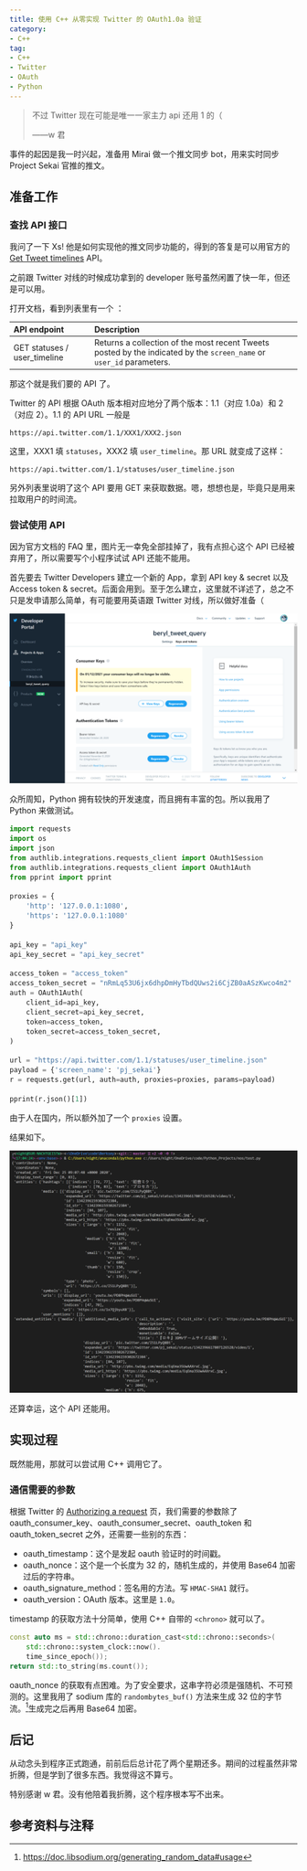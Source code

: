 ```yaml
---
title: 使用 C++ 从零实现 Twitter 的 OAuth1.0a 验证
category: 
- C++
tag: 
- C++
- Twitter
- OAuth
- Python
---
```

> 不过 Twitter 现在可能是唯一一家主力 api 还用 1 的（
> 
> ——w 君

事件的起因是我一时兴起，准备用 Mirai 做一个推文同步 bot，用来实时同步 Project Sekai 官推的推文。

<!-- more -->

## 准备工作

### 查找 API 接口

我问了一下 Xs! 他是如何实现他的推文同步功能的，得到的答复是可以用官方的 [Get Tweet timelines](https://developer.twitter.com/en/docs/twitter-api/v1/tweets/timelines/overview) API。

之前跟 Twitter 对线的时候成功拿到的 developer 账号虽然闲置了快一年，但还是可以用。

打开文档，看到列表里有一个 ：

| API endpoint | Description |
| :--- | :-- |
| GET statuses / user_timeline | Returns a collection of the most recent Tweets posted by the indicated by the `screen_name` or `user_id` parameters. |

那这个就是我们要的 API 了。

Twitter 的 API 根据 OAuth 版本相对应地分了两个版本：1.1（对应 1.0a）和 2（对应 2）。1.1 的 API URL 一般是

```url
https://api.twitter.com/1.1/XXX1/XXX2.json
```

这里，XXX1 填 `statuses`，XXX2 填 `user_timeline`。那 URL 就变成了这样：

```url
https://api.twitter.com/1.1/statuses/user_timeline.json
```

另外列表里说明了这个 API 要用 GET 来获取数据。嗯，想想也是，毕竟只是用来拉取用户的时间流。

### 尝试使用 API

因为官方文档的 FAQ 里，图片无一幸免全部挂掉了，我有点担心这个 API 已经被弃用了，所以需要写个小程序试试 API 还能不能用。

首先要去 Twitter Developers 建立一个新的 App，拿到 API key & secret 以及 Access token & secret。后面会用到。至于怎么建立，这里就不详述了，总之不只是发申请那么简单，有可能要用英语跟 Twitter 对线，所以做好准备（

![Twitter Developer Portal](image/2020-12-08-Implement-Twitter-OAuth-1.0a-in-Cpp/Snipaste_2020-12-08_14-56-25.png)

众所周知，Python 拥有较快的开发速度，而且拥有丰富的包。所以我用了 Python 来做测试。

```Python
import requests
import os
import json
from authlib.integrations.requests_client import OAuth1Session
from authlib.integrations.requests_client import OAuth1Auth
from pprint import pprint

proxies = {
    'http': '127.0.0.1:1080',
    'https': '127.0.0.1:1080'
}

api_key = "api_key"
api_key_secret = "api_key_secret"

access_token = "access_token"
access_token_secret = "nRmLq53U6jx6dhpDmHyTbdQUws2i6CjZB0aASzKwco4m2"
auth = OAuth1Auth(
    client_id=api_key,
    client_secret=api_key_secret,
    token=access_token,
    token_secret=access_token_secret,
)

url = "https://api.twitter.com/1.1/statuses/user_timeline.json"
payload = {'screen_name': 'pj_sekai'}
r = requests.get(url, auth=auth, proxies=proxies, params=payload)

pprint(r.json()[1])
```

由于人在国内，所以额外加了一个 `proxies` 设置。

结果如下。

![Twitter API 测试结果](image/2020-12-08-Implement-Twitter-OAuth-1.0a-in-Cpp/Snipaste_2020-12-26_17-07-00.png)

还算幸运，这个 API 还能用。

## 实现过程

既然能用，那就可以尝试用 C++ 调用它了。

### 通信需要的参数

根据 Twitter 的 [Authorizing a request](https://developer.twitter.com/en/docs/authentication/oauth-1-0a/authorizing-a-request) 页，我们需要的参数除了 oauth_consumer_key、oauth_consumer_secret、oauth_token 和 oauth_token_secret 之外，还需要一些别的东西：

- oauth_timestamp：这个是发起 oauth 验证时的时间戳。
- oauth_nonce：这个是一个长度为 32 的，随机生成的，并使用 Base64 加密过后的字符串。
- oauth_signature_method：签名用的方法。写 `HMAC-SHA1` 就行。
- oauth_version：OAuth 版本。这里是 `1.0`。

timestamp 的获取方法十分简单，使用 C++ 自带的 `<chrono>` 就可以了。

```C++
const auto ms = std::chrono::duration_cast<std::chrono::seconds>(
    std::chrono::system_clock::now().
    time_since_epoch());
return std::to_string(ms.count());
```

oauth_nonce 的获取有点困难。为了安全要求，这串字符必须是强随机、不可预测的。这里我用了 sodium 库的 `randombytes_buf()` 方法来生成 32 位的字节流。[^ref1]生成完之后再用 Base64 加密。

## 后记

从动念头到程序正式跑通，前前后后总计花了两个星期还多。期间的过程虽然非常折腾，但是学到了很多东西。我觉得这不算亏。

特别感谢 w 君。没有他陪着我折腾，这个程序根本写不出来。

## 参考资料与注释

[^ref1]: https://doc.libsodium.org/generating_random_data#usage
